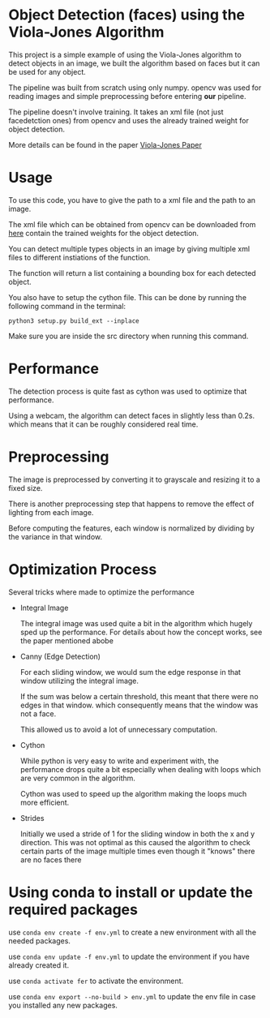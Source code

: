 # Object Detection (faces) using the Viola-Jones Algorithm

This project is a simple example of using the Viola-Jones algorithm to detect objects in an image, we built the algorithm based on faces but it can be used for any object.

The pipeline was built from scratch using only numpy. opencv was used for reading images and simple preprocessing before entering **our** pipeline.

The pipeline doesn't involve training. It takes an xml file (not just facedetction ones) from opencv and uses the already trained weight for object detection.

More details can be found in the paper
    [Viola-Jones Paper](https://www.cs.cmu.edu/~efros/courses/LBMV07/Papers/viola-cvpr-01.pdf)

# Usage

To use this code, you have to give the path to a xml file and the path to an image.

The xml file which can be obtained from opencv can be downloaded from [here](https://github.com/opencv/opencv/tree/master/data/haarcascades) contain the trained weights for the object detection.

You can detect multiple types objects in an image by giving multiple xml files to different instiations of the function.

The function will return a list containing a bounding box for each detected object.

You also have to setup the cython file. This can be done by running the following command in the terminal:

`python3 setup.py build_ext --inplace`

Make sure you are inside the src directory when running this command.

# Performance

The detection process is quite fast as cython was used to optimize that performance.

Using a webcam, the algorithm can detect faces in slightly less than 0.2s. which means that it can be roughly considered real time.

# Preprocessing

The image is preprocessed by converting it to grayscale and resizing it to a fixed size.

There is another preprocessing step that happens to remove the effect of lighting from each image.

Before computing the features, each window is normalized by dividing by the variance in that window.

# Optimization Process

Several tricks where made to optimize the performance

- Integral Image

    The integral image was used quite a bit in the algorithm which hugely sped up the performance. For details about how the concept works, see the paper mentioned abobe

- Canny (Edge Detection)

    For each sliding window, we would sum the edge response in that window utilizing the integral image.

    If the sum was below a certain threshold, this meant that there were no edges in that window. which consequently means that the window was not a face.

    This allowed us to avoid a lot of unnecessary computation.

- Cython
    
    While python is very easy to write and experiment with, the performance drops quite a bit especially when dealing with loops which are very common in the algorithm.

    Cython was used to speed up the algorithm making the loops much more efficient. 

- Strides

    Initially we used a stride of 1 for the sliding window in both the x and y direction. This was not optimal as this caused the algorithm to check certain parts of the image multiple times even though it "knows" there are no faces there

# Using conda to install or update the required packages

use `conda env create -f env.yml` to create a new environment with all the needed packages.

use `conda env update -f env.yml` to update the environment if you have already created it.

use `conda activate fer` to activate the environment.

use `conda env export --no-build > env.yml` to update the env file in case you installed any new packages.